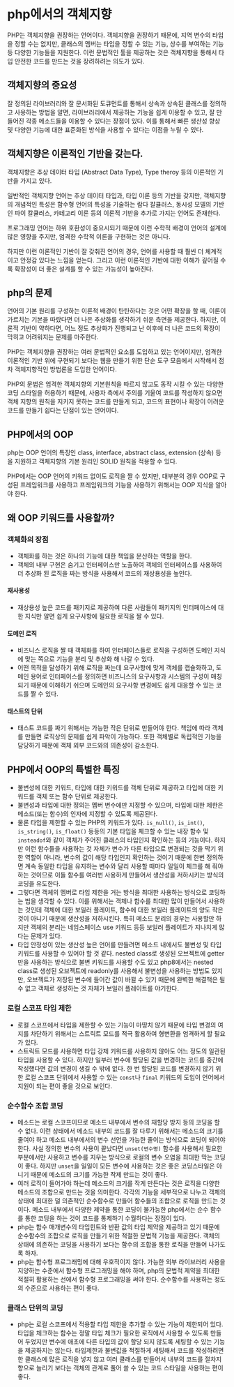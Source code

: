 # php에서의 객체지향

PHP는 객체지향을 권장하는 언어이다. 객체지향을 권장하기 때문에, 지역 변수의 타입을 정할 수는 없지만, 클래스의 멤버는 타입을 정할 수 있는 기능, 상수를 부여하는 기능 등 다양한 기능들을 지원한다. 이런 문법적인 툴을 제공하는 것은 객체지향을 통해서 타입 안전한 코드를 만드는 것을 장려하려는 의도가 있다.

## 객체지향의 중요성

잘 정의된 라이브러리와 잘 문서화된 도큐먼트를 통해서 상속과 상속된 클래스를 정의하고 사용하는 방법을 알면, 라이브러리에서 제공하는 기능을 쉽게 이용할 수 있고, 잘 만들어진 각종 메소드들을 이용할 수 있다는 장점이 있다. 이를 통해서 빠른 생산성 향상 및 다양한 기능에 대한 표준화된 방식을 사용할 수 있다는 이점을 누릴 수 있다.

## 객체지향은 이론적인 기반을 갖는다.

객체지향은 추상 데이터 타입 (Abstract Data Type), Type theroy 등의 이론적인 기반을 가지고 있다.

일반적인 객체지향 언어는 추상 데이터 타입과, 타입 이론 등의 기반을 갖지만, 객체지향의 개념적인 특성은 함수형 언어의 특성을 기술하는 람다 칼큘러스, 동시성 모델의 기반인 파이 칼큘러스, 카테고리 이론 등의 이론적 기반을 추가로 가지는 언어도 존재한다.

프로그래밍 언어는 하위 호환성이 중요시되기 때문에 이런 수학적 배경이 언어의 설계에 많은 영향을 주지만, 엄격한 수학적 이론을 구현하는 것은 아니다.

하지만 이런 이론적인 기반이 잘 갖춰진 언어의 경우, 언어를 사용할 때 훨씬 더 체계적이고 안정감 있다는 느낌을 얻는다. 그리고 이런 이론적인 기반에 대한 이해가 깊어질 수록 확장성이 더 좋은 설계를 할 수 있는 가능성이 높아진다.

## php의 문제

언어의 기본 원리를 구성하는 이론적 배경이 탄탄하다는 것은 어떤 확장을 할 때, 이론이 가르치는 기본을 따랐다면 더 나은 추상화를 생각하기 쉬운 측면을 제공한다. 하지만, 이론적 기반이 약하다면, 어느 정도 추상화가 진행되고 난 이후에 더 나은 코드의 확장이 막히고 어려워지는 문제를 마주한다.

PHP는 객체지향을 권장하는 여러 문법적인 요소를 도입하고 있는 언어이지만, 엄격한 이론적인 기반 위에 구현되기 보다는 웹을 만들기 위한 단순 도구 모음에서 시작해서 점차 객체지향적인 방법론을 도입한 언어이다.

PHP의 문법은 엄격한 객체지향의 기본원칙을 따르지 않고도 동작 시킬 수 있는 다양한 코딩 스타일을 허용하기 때문에, 사용자 측에서 주의를 기울여 코드를 작성하지 않으면 객체 지향의 원칙을 지키지 못하는 코드를 만들게 되고, 코드의 표현이나 확장이 어려운 코드를 만들기 쉽다는 단점이 있는 언어이다.

## PHP에서의 OOP

php는 OOP 언어의 특징인 class, interface, abstract class, extension (상속) 등을 지원하고 객체지향의 기본 원리인 SOLID 원칙을 적용할 수 있다.

PHP에서는 OOP 언어의 키워드 없이도 로직을 짤 수 있지만, 대부분의 경우 OOP로 구성된 프레임워크를 사용하고 프레임워크의 기능을 사용하기 위해서는 OOP 지식을 알아야 한다.

## 왜 OOP 키워드를 사용할까?
### 객체화의 장점
- 객체화를 하는 것은 하나의 기능에 대한 책임을 분산하는 역할을 한다. 
- 객체의 내부 구현은 숨기고 인터페이스만 노출하여 객체의 인터페이스를 사용하여 더 추상화 된 로직을 짜는 방식을 사용해서 코드의 재상용성을 높인다.

#### 재사용성
- 재상용성 높은 코드를 패키지로 제공하여 다른 사람들이 패키지의 인터페이스에 대한 지식만 알면 쉽게 요구사항에 필요한 로직을 짤 수 있다.

#### 도메인 로직
- 비즈니스 로직을 짤 때 객체화를 하여 인터페이스들로 로직을 구성하면 도메인 지식에 맞는 쪽으로 기능을 분리 및 추상화 해 나갈 수 있다.
- 어떤 목적을 달성하기 위해 로직을 짜는데 요구사항에 맞게 객체를 캡슐화하고, 도메인 용어로 인터페이스를 정의하면 비즈니스의 요구사항과 시스템의 구성이 매칭되기 때문에 이해하기 쉬으며 도메인의 요구사항 변경에도 쉽게 대응할 수 있는 코드를 짤 수 있다.

#### 태스트의 단위
- 태스트 코드를 짜기 위해서는 가능한 작은 단위로 만들어야 한다. 책임에 따라 객체를 만들면 로직상의 문제를 쉽게 파악이 가능하다. 또한 객체별로 독립적인 기능을 담당하기 때문에 객체 외부 코드와의 의존성이 감소한다.

## PHP에서 OOP의 특별한 특징
- 불변성에 대한 키워드, 타입에 대한 키워드를 객체 단위로 제공하고 타입에 대한 키워드를 객체 또는 함수 단위로 제공한다.
- 불변성과 타입에 대한 정의는 멤버 변수에만 지정할 수 있으며, 타입에 대한 제한은 메소드(또는 함수)의 인자에 지정할 수 있도록 제공된다.
- 물론 타입을 제한할 수 있는 PHP의 키워드가 있다. `is_null()`, `is_int()`, `is_string()`, `is_float()` 등등의 기본 타입을 체크할 수 있는 내장 함수 및 `insteadof`와 같이 객체가 주어진 클래스의 타입인지 확인하는 등의 기능이다. 하지만 이런 함수들을 사용하는 것 자체가 변수가 다른 타입으로 변경되는 것을 막기 위한 역할이 아니라, 변수의 값이 해당 타입인지 확인하는 것이기 때문에 한번 정의하면 계속 동일한 타입을 유지하는 변수와 달리 사용할 때마다 일일이 체크를 해 줘야 하는 것이므로 이들 함수를 여러번 사용하게 만들어서 생산성을 저하시키는 방식의 코딩을 유도한다.
- 그렇다면 객체의 멤버로 타입 제한을 거는 방식을 최대한 사용하는 방식으로 코딩하는 법을 생각할 수 있다. 이를 위해서는 객체나 함수를 최대한 많이 만들어서 사용하는 것인데 객체에 대한 보일러 플레이트, 함수에 대한 보일러 플레이트의 양도 작은 것이 아니기 때문에 생산성을 저하시킨다. 특히 메소드 분리의 경우는 사용할만 하지만 객체의 분리는 네임스페이스 use 키워드 등등 보일러 플레이트가 지나치게 많다는 문제가 있다.
- 타입 안정성이 있는 생산성 높은 언어를 만들려면 메소드 내에서도 불변성 및 타입 키워드를 사용할 수 있어야 할 것 같다. nested class로 생성된 오브젝트에 getter만을 사용하는 방식으로 불변 키워드를 사용할 수도 있고 php8에서는 nested class로 생성된 오브젝트에 readonly를 사용해서 불변성을 사용하는 방법도 있지만, 오브젝트가 저장된 변수에 들어간 값이 바뀔 수 있기 때문에 완벽한 해결책은 될 수 없고 객체로 생성하는 것 자체가 보일러 플레이트를 야기한다.

### 로컬 스코프 타입 제한
- 로컬 스코프에서 타입을 제한할 수 있는 기능이 마땅치 않기 때문에 타입 변경의 여지를 차단하기 위해서는 스트릭트 모드를 적극 활용하여 형변환을 엄격하게 할 필요가 있다.
- 스트릭트 모드를 사용하면 타입 강제 키워드를 사용하지 않아도 어느 정도의 일관된 타입을 사용할 수 있다. 하지만 일부러 변수에 할당된 값을 변경하는 코드를 중간에 작성했다면 값의 변경이 생길 수 밖에 없다. 한 번 할당된 코드를 변경하지 않기 위한 로컬 스코프 단위에서 사용할 수 있는 `const`나 `final` 키워드의 도입이 언어에서 지원이 되는 편이 좋을 것으로 보인다.

### 순수함수 조합 코딩
- 메소드는 로컬 스코프이므로 메소드 내부에서 변수의 재할당 방지 등의 코딩을 할 수 없다. 이런 상태에서 메소드 내부의 코드를 잘 다루기 위해서는 메소드의 크기를 줄여야 하고 메소드 내부에서의 변수 선언을 가능한 줄이는 방식으로 코딩이 되어야 한다. 사실 정의한 변수의 사용이 끝났다면 `unset(변수명)` 함수를 사용해서 필요한 부분에서만 사용하고 변수를 지우는 방식으로 로컬의 변수 오염을 최대한 막는 코딩이 좋다. 하지만 `unset`을 일일이 모든 변수에 사용하는 것은 좋은 코딩스타일은 아니기 때문에 메소드의 크기를 가능한 작제 만드는 것이 좋다.
- 여러 로직이 들어가야 하는데 메소드의 크기를 작게 만든다는 것은 로직을 다양한 메소드의 조합으로 만드는 것을 의미한다. 각각의 기능을 세부적으로 나누고 객체의 상태에 최대한 덜 의존적인 순수함수로 만들어 함수들의 조합으로 로직을 만드는 것이다. 메소드 내부에서 다양한 제약을 통한 코딩이 불가능한 php에서는 순수 함수를 통한 코딩을 하는 것이 코드를 통제하기 수월하다는 장점이 있다.
- php는 함수 매개변수의 타입힌트와 반환 값의 타입 제약을 제공하고 있기 때문에 순수함수의 조합으로 로직을 만들기 위한 적절한 문법적 기능을 제공한다. 객체의 상태에 의존하는 코딩을 사용하기 보다는 함수의 조합을 통한 로직을 만들어 나가도록 하자.
- php는 함수형 프로그래밍에 대해 우호적이지 않다. 가능한 외부 라이브러리 사용을 지양하는 수준에서 함수형 프로그래밍을 해야 하며, php의 문법적 제약을 최대한 적절히 활용하는 선에서 함수형 프로그래밍을 써야 한다. 순수함수를 사용하는 정도의 수준으로 사용하는 편이 좋다.

### 클래스 단위의 코딩
- php는 로컬 스코프에서 적용할 타입 제한을 추가할 수 있는 기능이 제한되어 있다. 타입을 체크하는 함수는 정말 타입 체크가 필요한 로직에서 사용할 수 있도록 만들어 두었지만 변수에 애초에 다른 타입의 값이 할당 되지 않도록 세팅할 수 있는 기능을 제공하지는 않는다. 타입제한과 불변값을 적절하게 세팅해서 코드를 작성하려면 한 클래스에 많은 로직을 넣지 않고 여러 클래스를 만들어서 내부의 코드를 절차지향으로 늘리기 보다는 객체의 관계로 풀어 쓸 수 있는 코드 스타일을 사용하는 편이 좋다.

